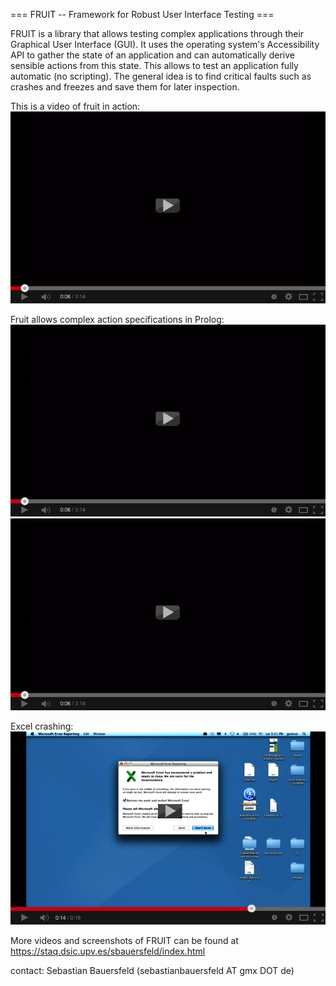 === FRUIT -- Framework for Robust User Interface Testing ===

FRUIT is a library that allows testing complex applications through their Graphical User Interface (GUI). It uses
the operating system's Accessibility API to gather the state of an application and can automatically derive sensible
actions from this state. This allows to test an application fully automatic (no scripting). The general idea is to find critical
faults such as crashes and freezes and save them for later inspection.

This is a video of fruit in action:
[![ScreenShot](video.png)](http://www.youtube.com/watch?v=ggAFpvSA7OE)

Fruit allows complex action specifications in Prolog:
[![ScreenShot](video.png)](http://www.youtube.com/watch?v=Omm-k-qyIyw)
[![ScreenShot](video.png)](http://www.youtube.com/watch?v=tb0Wj3iRqj8)



Excel crashing:
[![ScreenShot](excel_crash.png)](https://www.youtube.com/watch?v=7QSCteg-M8U)



More videos and screenshots of FRUIT can be found at https://staq.dsic.upv.es/sbauersfeld/index.html

contact: Sebastian Bauersfeld (sebastianbauersfeld AT gmx DOT de)
